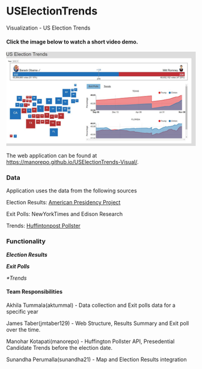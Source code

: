 # USElectionTrends
Visualization - US Election Trends

#### Click the image below to watch a short video demo.
[![ScreenShot](/screenshots/thumbnail.jpg)](https://youtu.be/M5YvbRzGtl0)

The web application can be found at https://manorepo.github.io/USElectionTrends-Visual/.

### Data 

Application uses the data from the following sources


Election Results:  [American Presidency Project](http://www.presidency.ucsb.edu/elections.php) 


Exit Polls: NewYorkTimes and Edison Research


Trends: [Huffintonpost Pollster](http://elections.huffingtonpost.com/pollster/api)


### Functionality 

_**Election Results**_

_**Exit Polls**_

_**Trends*_

#### Team Responsibilities

Akhila Tummala(aktummal) - Data collection and Exit polls data for a specific year

James Taber(jmtaber129) - Web Structure, Results Summary and Exit poll over the time.

Manohar Kotapati(manorepo) - Huffington Pollster API, Presedential Candidate Trends before the election date.

Sunandha Perumalla(sunandha21) - Map and Election Results integration
